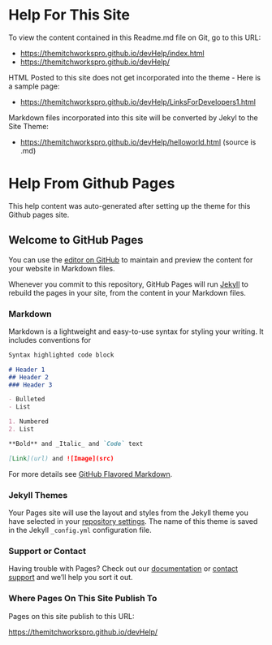 # Help For This Site
To view the content contained in this Readme.md file on Git, go to this URL:
- https://themitchworkspro.github.io/devHelp/index.html
- https://themitchworkspro.github.io/devHelp/

<!-- To see the original source (unedited) for help on the theme for this site - try just this:
     https://themitchworkspro.github.io/devHelp/ -->

HTML Posted to this site does not get incorporated into the theme - Here is a sample page:
- https://themitchworkspro.github.io/devHelp/LinksForDevelopers1.html

Markdown files incorporated into this site will be converted by Jekyl to the Site Theme:
- https://themitchworkspro.github.io/devHelp/helloworld.html  (source is .md)

# Help From Github Pages
This help content was auto-generated after setting up the theme for this Github pages site.

## Welcome to GitHub Pages

You can use the [editor on GitHub](https://github.com/TheMitchWorksPro/devHelp/edit/master/README.md) to maintain and preview the content for your website in Markdown files.

Whenever you commit to this repository, GitHub Pages will run [Jekyll](https://jekyllrb.com/) to rebuild the pages in your site, from the content in your Markdown files.

### Markdown

Markdown is a lightweight and easy-to-use syntax for styling your writing. It includes conventions for

```markdown
Syntax highlighted code block

# Header 1
## Header 2
### Header 3

- Bulleted
- List

1. Numbered
2. List

**Bold** and _Italic_ and `Code` text

[Link](url) and ![Image](src)
```

For more details see [GitHub Flavored Markdown](https://guides.github.com/features/mastering-markdown/).

### Jekyll Themes

Your Pages site will use the layout and styles from the Jekyll theme you have selected in your [repository settings](https://github.com/TheMitchWorksPro/devHelp/settings). The name of this theme is saved in the Jekyll `_config.yml` configuration file.

### Support or Contact

Having trouble with Pages? Check out our [documentation](https://help.github.com/categories/github-pages-basics/) or [contact support](https://github.com/contact) and we’ll help you sort it out.

### Where Pages On This Site Publish To
Pages on this site publish to this URL:

https://themitchworkspro.github.io/devHelp/
